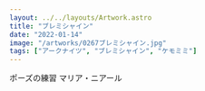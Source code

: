 ```yaml
---
layout: ../../layouts/Artwork.astro
title: "ブレミシャイン"
date: "2022-01-14"
image: "/artworks/0267ブレミシャイン.jpg"
tags: ["アークナイツ", "ブレミシャイン", "ケモミミ"]
---
```


ポーズの練習 マリア・ニアール